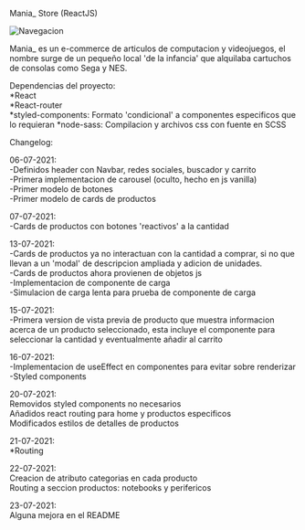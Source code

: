Mania\_ Store (ReactJS)  
  
![Navegacion](https://i.imgur.com/21kU9ek.gifv)
  

Mania_ es un e-commerce de articulos de computacion y videojuegos, el nombre surge de un pequeño local 'de la infancia' que alquilaba cartuchos de consolas como Sega y NES.  
 
  
Dependencias del proyecto:  
*React  
*React-router  
*styled-components: Formato 'condicional' a componentes especificos que lo requieran 
*node-sass: Compilacion y archivos css con fuente en SCSS  
  
  
Changelog:  
  
06-07-2021:  
-Definidos header con Navbar, redes sociales, buscador y carrito  
-Primera implementacion de carousel (oculto, hecho en js vanilla)  
-Primer modelo de botones  
-Primer modelo de cards de productos  
  
07-07-2021:  
-Cards de productos con botones 'reactivos' a la cantidad  
  
13-07-2021:  
-Cards de productos ya no interactuan con la cantidad a comprar, si no que llevan a un 'modal' de descripcion ampliada y adicion de unidades.  
-Cards de productos ahora provienen de objetos js  
-Implementacion de componente de carga  
-Simulacion de carga lenta para prueba de componente de carga  
  
15-07-2021:  
-Primera version de vista previa de producto que muestra informacion acerca de un producto seleccionado, esta incluye el componente para seleccionar la cantidad y eventualmente añadir al carrito  
  
16-07-2021:  
-Implementacion de useEffect en componentes para evitar sobre renderizar  
-Styled components  

20-07-2021:  
Removidos styled components no necesarios  
Añadidos react routing para home y productos especificos  
Modificados estilos de detalles de productos  
  
21-07-2021:  
\*Routing  
  
22-07-2021:  
Creacion de atributo categorias en cada producto  
Routing a seccion productos: notebooks y perifericos  
  
23-07-2021:  
Alguna mejora en el README